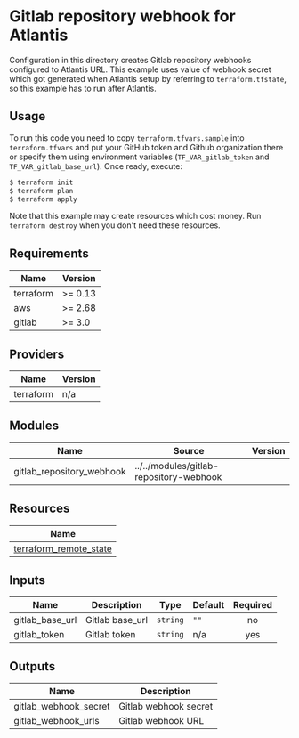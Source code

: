 # Gitlab repository webhook for Atlantis

Configuration in this directory creates Gitlab repository webhooks configured to Atlantis URL. This example uses value of webhook secret which got generated when Atlantis setup by referring to `terraform.tfstate`, so this example has to run after Atlantis. 

## Usage

To run this code you need to copy `terraform.tfvars.sample` into `terraform.tfvars` and put your GitHub token and Github organization there or specify them using environment variables (`TF_VAR_gitlab_token` and `TF_VAR_gitlab_base_url`). Once ready, execute:

```bash
$ terraform init
$ terraform plan
$ terraform apply
```

Note that this example may create resources which cost money. Run `terraform destroy` when you don't need these resources.

<!-- BEGINNING OF PRE-COMMIT-TERRAFORM DOCS HOOK -->
## Requirements

| Name | Version |
|------|---------|
| terraform | >= 0.13 |
| aws | >= 2.68 |
| gitlab | >= 3.0 |

## Providers

| Name | Version |
|------|---------|
| terraform | n/a |

## Modules

| Name | Source | Version |
|------|--------|---------|
| gitlab_repository_webhook | ../../modules/gitlab-repository-webhook |  |

## Resources

| Name |
|------|
| [terraform_remote_state](https://registry.terraform.io/providers/hashicorp/terraform/latest/docs/data-sources/remote_state) |

## Inputs

| Name | Description | Type | Default | Required |
|------|-------------|------|---------|:--------:|
| gitlab\_base\_url | Gitlab base\_url | `string` | `""` | no |
| gitlab\_token | Gitlab token | `string` | n/a | yes |

## Outputs

| Name | Description |
|------|-------------|
| gitlab\_webhook\_secret | Gitlab webhook secret |
| gitlab\_webhook\_urls | Gitlab webhook URL |
<!-- END OF PRE-COMMIT-TERRAFORM DOCS HOOK -->
